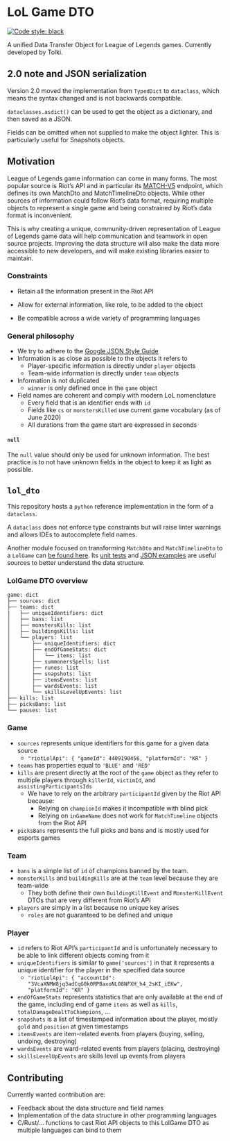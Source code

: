 # LoL Game DTO

[![Code style: black](https://img.shields.io/badge/code%20style-black-000000.svg)](https://github.com/psf/black)

A unified Data Transfer Object for League of Legends games. Currently developed by Tolki.

## 2.0 note and JSON serialization

Version 2.0 moved the implementation from `TypedDict` to `dataclass`, which means the syntax changed and is not
backwards compatible.

`dataclasses.asdict()` can be used to get the object as a dictionary, and then saved as a JSON.

Fields can be omitted when not supplied to make the object lighter. This is particularly useful for Snapshots objects.

## Motivation

League of Legends game information can come in many forms. The most popular source is Riot’s API and in particular its
[MATCH-V5](https://developer.riotgames.com/apis#match-v5/) endpoint, which defines its own MatchDto
and MatchTimelineDto objects. While other sources of information could follow Riot’s data format, requiring
multiple objects to represent a single game and being constrained by Riot’s data format is inconvenient.

This is why creating a unique, community-driven representation of League of Legends game data will help communication
and teamwork in open source projects. Improving the data structure will also make the data more accessible to new
developers, and will make existing libraries easier to maintain.

### Constraints

- Retain all the information present in the Riot API

- Allow for external information, like role, to be added to the object

- Be compatible across a wide variety of programming languages

### General philosophy

- We try to adhere to the [Google JSON Style Guide](https://google.github.io/styleguide/jsoncstyleguide.xml?showone=Property_Name_Format#Property_Name_Format)
- Information is as close as possible to the objects it refers to
  - Player-specific information is directly under `player` objects
  - Team-wide information is directly under `team` objects
- Information is not duplicated
  - `winner` is only defined once in the `game` object
- Field names are coherent and comply with modern LoL nomenclature
  - Every field that is an identifier ends with `id`
  - Fields like `cs` or `monstersKilled` use current game vocabulary (as of June 2020)
  - All durations from the game start are expressed in seconds

#### `null`

The `null` value should only be used for unknown information. The best practice is to not have unknown fields in
the object to keep it as light as possible.

## `lol_dto`

This repository hosts a `python` reference implementation in the form of a `dataclass`.

A `dataclass` does not enforce type constraints but will raise linter warnings and allows IDEs to autocomplete field names.

Another module focused on transforming `MatchDto` and `MatchTimelineDto` to a `LolGame` can
[be found here](https://github.com/mrtolkien/riot_transmute). Its
[unit tests](https://github.com/mrtolkien/riot_transmute/blob/master/tests/test_riot_transmute.py)
and [JSON examples](https://github.com/mrtolkien/riot_transmute/tree/master/json_examples)
are useful sources to better understand the data structure.

### LolGame DTO overview

```ascii
game: dict
├── sources: dict
├── teams: dict
|   ├── uniqueIdentifiers: dict
│   ├── bans: list
│   ├── monstersKills: list
│   ├── buildingsKills: list
│   └── players: list
│       ├── uniqueIdentifiers: dict
│       ├── endOfGameStats: dict
│       │   └── items: list
│       ├── summonersSpells: list
│       ├── runes: list
│       ├── snapshots: list
│       ├── itemsEvents: list
│       ├── wardsEvents: list
│       └── skillsLevelUpEvents: list
├── kills: list
├── picksBans: list
└── pauses: list
```

### Game

- `sources` represents unique identifiers for this game for a given data source
  - `"riotLolApi": { "gameId": 4409190456, "platformId": "KR" }`
- `teams` has properties equal to `'BLUE'` and `'RED'`
- `kills` are present directly at the root of the `game` object as they refer to multiple players through
  `killerId`, `victimId`, and `assistingParticipantsIds`
  - We have to rely on the arbitrary `participantId` given by the Riot API because:
    - Relying on `championId` makes it incompatible with blind pick
    - Relying on `inGameName` does not work for `MatchTimeline` objects from the Riot API
- `picksBans` represents the full picks and bans and is mostly used for esports games

### Team

- `bans` is a simple list of `id` of champions banned by the team.
- `monsterKills` and `buildingKills` are at the `team` level because they are team-wide
  - They both define their own `BuildingKillEvent` and `MonsterKillEvent` DTOs that are very different from Riot’s API
- `players` are simply in a list because no unique key arises
  - `roles` are not guaranteed to be defined and unique

### Player

- `id` refers to Riot API’s `participantId` and is unfortunately necessary to be able to link different objects coming
  from it
- `uniqueIdentifiers` is similar to `game['sources']` in that it represents a unique identifier for the player in the
  specified data source
  - `"riotLolApi": { "accountId": "3VcaXNMW8jq3adCqG0k0RPBaxoNL08NFXH_h4_2sKI_iEKw", "platformId": "KR" }`
- `endOfGameStats` represents statistics that are only available at the end of the game, including end of game `items`
  as well as `kills`, `totalDamageDealtToChampions`, ...
- `snapshots` is a list of timestamped information about the player, mostly `gold` and `position` at given timestamps
- `itemsEvents` are item-related events from players (buying, selling, undoing, destroying)
- `wardsEvents` are ward-related events from players (placing, destroying)
- `skillsLevelUpEvents` are skills level up events from players

## Contributing

Currently wanted contribution are:

- Feedback about the data structure and field names
- Implementation of the data structure in other programming languages
- C/Rust/... functions to cast Riot API objects to this LolGame DTO as multiple languages can bind to them
